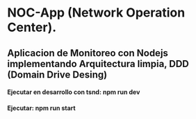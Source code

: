# NOC-App (Network Operation Center).
## Aplicacion de Monitoreo con Nodejs implementando Arquitectura limpia, DDD (Domain Drive Desing)

#### Ejecutar en desarrollo con tsnd: npm run dev
#### Ejecutar: npm run start
